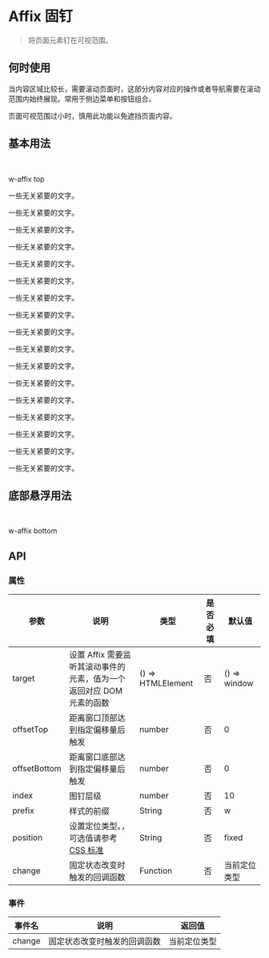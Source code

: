# Affix 固钉
> 将页面元素钉在可视范围。

## 何时使用

当内容区域比较长，需要滚动页面时，这部分内容对应的操作或者导航需要在滚动范围内始终展现。常用于侧边菜单和按钮组合。

页面可视范围过小时，慎用此功能以免遮挡页面内容。

## 基本用法

<br>

<p>
  <w-affix :offsetTop="10" :index="200">
    <w-button type="danger">w-affix top</w-button>
  </w-affix>
</p>

一些无关紧要的文字。

一些无关紧要的文字。

一些无关紧要的文字。

一些无关紧要的文字。

一些无关紧要的文字。

一些无关紧要的文字。

一些无关紧要的文字。

一些无关紧要的文字。

一些无关紧要的文字。

一些无关紧要的文字。

一些无关紧要的文字。

一些无关紧要的文字。

一些无关紧要的文字。

一些无关紧要的文字。

一些无关紧要的文字。

一些无关紧要的文字。

一些无关紧要的文字。

## 底部悬浮用法

<br>

<p>
  <w-affix :offsetBottom="10">
    <w-button type="danger">w-affix bottom</w-button>
  </w-affix>
</p>

## API

### 属性

|参数|说明|类型|是否必填|默认值|
|---|----|---|-------|-----|
|target|设置 Affix 需要监听其滚动事件的元素，值为一个返回对应 DOM 元素的函数|() => HTMLElement|否|() => window|
|offsetTop|距离窗口顶部达到指定偏移量后触发|number|否|0|
|offsetBottom|距离窗口底部达到指定偏移量后触发|number|否|0|
|index|图钉层级|number|否|10|
|prefix|样式的前缀|String|否|w|
|position|设置定位类型。，可选值请参考 [CSS 标准](https://developer.mozilla.org/zh-CN/docs/Web/CSS/position)|String|否|fixed|
|change|固定状态改变时触发的回调函数|Function|否|当前定位类型|

### 事件

|事件名|说明|返回值|
|-----|---|-----|
|change|固定状态改变时触发的回调函数|当前定位类型|

<script>
import WAffix from '../water/Affix';
import WButton from '../water/button/Button';

export default {
  components: {
    WAffix,
    WButton,
  },
};
</script>
<style lang="scss">
@import '../water/button/style/button.scss';
</style>
